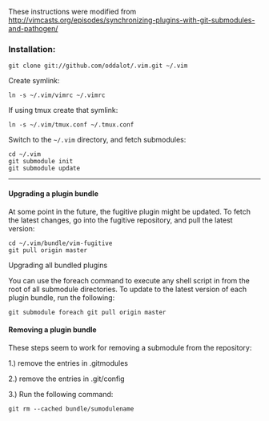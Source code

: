 These instructions were modified from http://vimcasts.org/episodes/synchronizing-plugins-with-git-submodules-and-pathogen/

<h3>Installation:</h3>

    git clone git://github.com/oddalot/.vim.git ~/.vim

Create symlink:

    ln -s ~/.vim/vimrc ~/.vimrc

If using tmux create that symlink:

    ln -s ~/.vim/tmux.conf ~/.tmux.conf

Switch to the `~/.vim` directory, and fetch submodules:

    cd ~/.vim
    git submodule init
    git submodule update

<hr>

<h4>Upgrading a plugin bundle</h4>

At some point in the future, the fugitive plugin might be updated. To fetch the latest changes, go into the fugitive repository, and pull the latest version:

    cd ~/.vim/bundle/vim-fugitive
    git pull origin master

Upgrading all bundled plugins

You can use the foreach command to execute any shell script in from the root of all submodule directories. To update to the latest version of each plugin bundle, run the following:

    git submodule foreach git pull origin master

<h4>Removing a plugin bundle</h4>

These steps seem to work for removing a submodule from the repository:

1.) remove the entries in .gitmodules

2.) remove the entries in .git/config

3.) Run the following command:

    git rm --cached bundle/sumodulename
